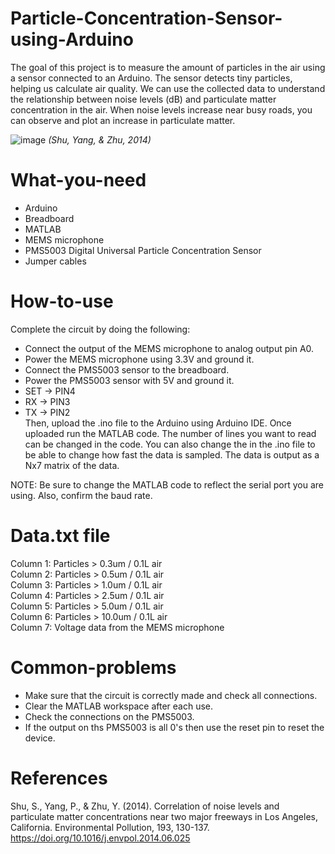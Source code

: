 # Particle-Concentration-Sensor-using-Arduino
The goal of this project is to measure the amount of particles in the air using a sensor connected to an Arduino. The sensor detects tiny particles, helping us calculate air quality. We can use the collected data to understand the relationship between noise levels (dB) and particulate matter concentration in the air. When noise levels increase near busy roads, you can observe and plot an increase in particulate matter.

![image](https://github.com/user-attachments/assets/a16f43f7-e0a9-4836-a3f6-bba29bd5cadd)
_(Shu, Yang, & Zhu, 2014)_

# What-you-need
  - Arduino
  - Breadboard
  - MATLAB
  - MEMS microphone
  - PMS5003 Digital Universal Particle Concentration Sensor
  - Jumper cables

# How-to-use
Complete the circuit by doing the following:  
  - Connect the output of the MEMS microphone to analog output pin A0.
  - Power the MEMS microphone using 3.3V and ground it.
  - Connect the PMS5003 sensor to the breadboard.
  - Power the PMS5003 sensor with 5V and ground it.
  - SET -> PIN4
  - RX -> PIN3  
  - TX -> PIN2  
Then, upload the .ino file to the Arduino using Arduino IDE. Once uploaded run the MATLAB code. The number of lines you want to read can be changed in the code. You can also change the in the .ino file to be able to change how fast the data is sampled. The data is output as a Nx7 matrix of the data.

NOTE: Be sure to change the MATLAB code to reflect the serial port you are using. Also, confirm the baud rate.

# Data.txt file
Column 1: Particles > 0.3um / 0.1L air  
Column 2: Particles > 0.5um / 0.1L air  
Column 3: Particles > 1.0um / 0.1L air  
Column 4: Particles > 2.5um / 0.1L air  
Column 5: Particles > 5.0um / 0.1L air  
Column 6: Particles > 10.0um / 0.1L air  
Column 7: Voltage data from the MEMS microphone  

# Common-problems
  - Make sure that the circuit is correctly made and check all connections.
  - Clear the MATLAB workspace after each use.
  - Check the connections on the PMS5003.
  - If the output on ths PMS5003 is all 0's then use the reset pin to reset the device.


# References
Shu, S., Yang, P., & Zhu, Y. (2014). Correlation of noise levels and particulate matter concentrations near two major freeways in Los Angeles, California. Environmental Pollution, 193, 130-137. https://doi.org/10.1016/j.envpol.2014.06.025




  
